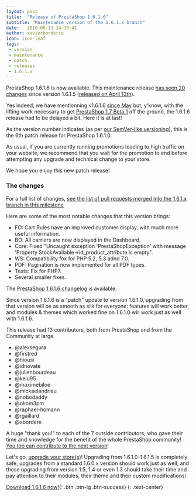 ```yaml
---
layout: post
title:  "Release of PrestaShop 1.6.1.6"
subtitle: "Maintenance version of the 1.6.1.x branch"
date:   2016-06-13 14:30:41
author: xavierborderie
icon: icon-leaf
tags:
 - version
 - maintenance
 - patch
 - releases
 - 1.6.1.x
---
```


PrestaShop 1.6.1.6 is now available. This maintenance release [has seen 20 changes](https://github.com/PrestaShop/PrestaShop/pulls?q=is%3Aclosed+milestone%3A1.6.1.6) since version 1.6.1.5 ([released on April 13th](http://build.prestashop.com/news/prestashop-1615-maintenance-release/)).

Yes indeed, we have mentionning v1.6.1.6 [since May](http://build.prestashop.com/news/core-weekly-week-19/) but, y'know, with the lifting work necessary to get [PrestaShop 1.7 Beta 1](http://build.prestashop.com/news/prestashop-1-7-beta-1-open-for-feedback/) off the ground, the 1.6.1.6 release had to be delayed a bit. Here it is at last!

As the version number indicates (as per [our SemVer-like versioning](http://build.prestashop.com/news/a-more-semantic-versioning-scheme/)), this is the 6th patch release for PrestaShop 1.6.1.0.<br/>

As usual, if you are currently running promotions leading to high traffic on your website, we recommend that you wait for the promotion to end before attempting any upgrade and technical change to your store.

We hope you enjoy this new patch release!


### The changes

For a full list of changes, [see the list of pull requests merged into the 1.6.1.x branch in this milestone](https://github.com/PrestaShop/PrestaShop/pulls?q=is%3Aclosed+milestone%3A1.6.1.6)

Here are some of the most notable changes that this version brings:

* FO: Cart Rules have an improved customer display, with much more useful information.
* BO: All carriers are now displayed in the Dashboard.
* Core: Fixed "Uncaught exception 'PrestaShopException' with message 'Property StockAvailable->id_product_attribute is empty".
* WS: Compatibility fox for PHP 5.2, 5.3 adnd 7.0.
* PDF: Pagination is now implemented for all PDF types.
* Tests: Fix for PHP7.
* Several smaller fixes.

The [PrestaShop 1.6.1.6 changelog](https://www.prestashop.com/en/developers-versions/changelog/1.6.1.6-stable) is available.

Since version 1.6.1.6 is a "patch" update to version 1.6.1.0, upgrading from that version will be as smooth as silk for everyone: features will work better, and modules & themes which worked fine on 1.6.1.0 will work just as well with 1.6.1.6.

This release had 13 contributors, both from PrestaShop and from the Community at large. 

* @alexsegura
* @firstred
* @hiousi
* @idnovate
* @julienbourdeau
* @kelu95
* @maximebiloe
* @mickaelandrieu
* @nobodaddy
* @okom3pm
* @raphael-homann
* @rgaillard
* @xbordere

A huge "thank you!" to each of the 7 outside contributors, who gave their time and knowledge for the benefit of the whole PrestaShop community! [You too can contribute to the next version](http://doc.prestashop.com/display/PS16/Contributing+code+to+PrestaShop)!

Let's go, [upgrade your store(s)](http://doc.prestashop.com/display/PS16/Updating+PrestaShop)! Upgrading from 1.6.1.0-1.6.1.5 is completely safe, upgrades from a standard 1.6.0.x version should work just as well, and those upgrading from version 1.5, 1.4 or even 1.3 should take their time and pay attention to their modules, their theme and their custom modifications!

[Download 1.6.1.6 now!](https://www.prestashop.com/en/download){: .btn .btn-lg .btn-success}
{: .text-center}
